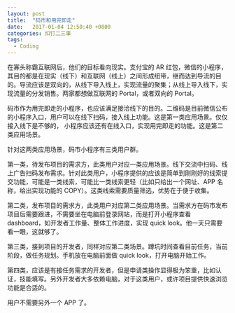 ```yaml
---
layout: post
title:  "码市和用完即走"
date:   2017-01-04 12:50:40 +0800
categories: 扣钉二三事
tags:
  - Coding
---
```


在寡头称霸互联网后，他们的目标看向现实。支付宝的 AR 红包，微信的小程序，其目的都是在现实（线下）和互联网（线上）之间形成纽带，继而达到导流的目的。导流应该是双向的，从线下导入线上，实现流量的聚集；从线上导入线下，实现流量的分发销售。两家都想做互联网的 Portal，或者双向的 Portal。

码市作为用完即走的小程序，也应该满足接洽线下的目的。二维码是目前微信公布的小程序入口，用户可以在线下扫码，接入线上功能。这是第一类应用场景。仅仅接入线下是不够的， 小程序应该还有在线入口，实现用完即走的功能。这是第二类应用场景。

针对这两类应用场景，码市小程序有三类用户群。

第一类，待发布项目的需求方，此类用户对应一类应用场景。线下交流中扫码、线上广告扫码发布需求。针对此类用户，小程序提供的应该是简单到刚刚好的线索提交功能，可能是一类线索，可能比一类线索更轻（比如只给出一个网址、APP 名称，给出实现功能的 COPY）。这类线索需要质量筛选，优势在于便于收集。

第二类，发布项目的需求方，此类用户对应第二类应用场景。当需求方在码市发布项目后需要跟进，不需要坐在电脑前登录网站，而是打开小程序查看 dashboard，如开发者工作量、整体工作进度，实现 quick look。他一天只需要看一眼，这就够了。

第三类，接到项目的开发者，同样对应第二类场景。蹲坑时间查看目前任务，当前阶段，做任务规划。手机放在电脑前面做 quick look，打开电脑开始工作。

第四类，应该是有接任务需求的开发者，但是申请类操作显得极为笨重，比如认证，技能填写。另外开发者大多依赖电脑，对于这类用户，或许项目提供快速浏览功能是合适的。

用户不需要另外一个 APP 了。
